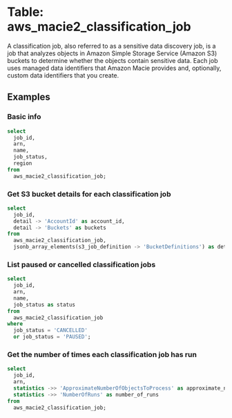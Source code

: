 # Table: aws_macie2_classification_job

A classification job, also referred to as a sensitive data discovery job, is a job that analyzes objects in Amazon Simple Storage Service (Amazon S3) buckets to determine whether the objects contain sensitive data. Each job uses managed data identifiers that Amazon Macie provides and, optionally, custom data identifiers that you create.

## Examples

### Basic info

```sql
select
  job_id,
  arn,
  name,
  job_status,
  region
from
  aws_macie2_classification_job;
```

### Get S3 bucket details for each classification job

```sql
select
  job_id,
  detail -> 'AccountId' as account_id,
  detail -> 'Buckets' as buckets
from
  aws_macie2_classification_job,
  jsonb_array_elements(s3_job_definition -> 'BucketDefinitions') as detail;
```

### List paused or cancelled classification jobs

```sql
select
  job_id,
  arn,
  name,
  job_status as status
from
  aws_macie2_classification_job
where
  job_status = 'CANCELLED'
  or job_status = 'PAUSED';
```

### Get the number of times each classification job has run

```sql
select
  job_id,
  arn,
  statistics ->> 'ApproximateNumberOfObjectsToProcess' as approximate_number_of_objects_to_process,
  statistics ->> 'NumberOfRuns' as number_of_runs
from
  aws_macie2_classification_job;
```
